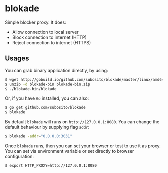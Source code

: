 # blokade

Simple blocker proxy. It does:

- Allow connection to local server
- Block connection to internet (HTTP)
- Reject connection to internet (HTTPS)

## Usages

You can grab binary application directly, by using:

```sh
$ wget http://gobuild.io/github.com/subosito/blokade/master/linux/amd64 -O blokade-bin.zip
$ unzip -d blokade-bin blokade-bin.zip
$ ./blokade-bin/blokade
```

Or, if you have `Go` installed, you can also:

```sh
$ go get github.com/subosito/blokade
$ blokade
```

By default `blokade` will runs on `http://127.0.0.1:8080`. You can change the default behaviour by supplying flag `addr`:

```sh
$ blokade -addr="0.0.0.0:3031"
```

Once `blokade` runs, then you can set your browser or test to use it as proxy. You can set via environment variable or set directly to browser configuration:

```sh
$ export HTTP_PROXY=http://127.0.0.1:8080
```
